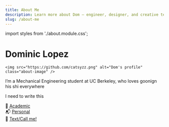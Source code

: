```yaml
---
title: About Me
description: Learn more about Dom — engineer, designer, and creative technologist.
slug: /about-me
---
```



<!-- <div class="about-container">
  <img src="/img/profile.jpg" alt="Dom's profile" class="about-image" />
  <div class="about-bio">
    <h1>Dom</h1>
    <p>Mechanical Engineering @ UC Berkeley. Creative technologist. UI/UX enthusiast. Scroll-triggered animation lover.</p>
    <p>📧 dom@berkeley.edu<br />📱 (555) 555-5555</p>
  </div>
</div> -->
<!--  -->


import styles from './about.module.css';

<!-- Banner section -->
<div class="name-banner">
  <h1 class="name-text">Dominic Lopez</h1>
</div>

<!-- Main content section -->
<div class="about-wrapper">
  <div class="about-image-container">
  
    <img src="https://github.com/catsyzz.png" alt="Dom's profile" class="about-image" />
  </div>
  <div class="about-text">
    <p>
      I’m a Mechanical Engineering student at UC Berkeley, who loves goonign his shi everywhere
    </p>
    <p>
      I need to write this
    </p>
    <p>
      📧 <a href="mailto:catsyzz@berkeley.edu">Academic</a><br />
      📬 <a href="mailto:dominicflopez413@email.com">Personal</a><br />
      📱 <a href="tel:+16198695624">Text/Call me!</a>
    </p>
  </div>
</div>